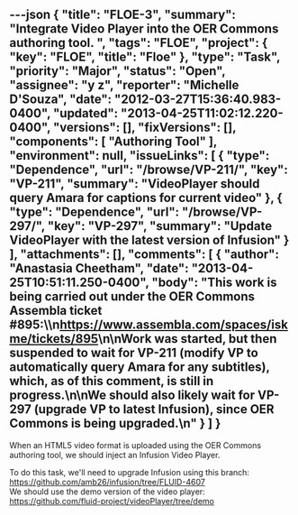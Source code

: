---json
{
  "title": "FLOE-3",
  "summary": "Integrate Video Player into the OER Commons authoring tool. ",
  "tags": "FLOE",
  "project": {
    "key": "FLOE",
    "title": "Floe"
  },
  "type": "Task",
  "priority": "Major",
  "status": "Open",
  "assignee": "y z",
  "reporter": "Michelle D'Souza",
  "date": "2012-03-27T15:36:40.983-0400",
  "updated": "2013-04-25T11:02:12.220-0400",
  "versions": [],
  "fixVersions": [],
  "components": [
    "Authoring Tool"
  ],
  "environment": null,
  "issueLinks": [
    {
      "type": "Dependence",
      "url": "/browse/VP-211/",
      "key": "VP-211",
      "summary": "VideoPlayer should query Amara for captions for current video"
    },
    {
      "type": "Dependence",
      "url": "/browse/VP-297/",
      "key": "VP-297",
      "summary": "Update VideoPlayer with the latest version of Infusion"
    }
  ],
  "attachments": [],
  "comments": [
    {
      "author": "Anastasia Cheetham",
      "date": "2013-04-25T10:51:11.250-0400",
      "body": "This work is being carried out under the OER Commons Assembla ticket #895:\\\n<https://www.assembla.com/spaces/iskme/tickets/895>\n\nWork was started, but then suspended to wait for VP-211 (modify VP to automatically query Amara for any subtitles), which, as of this comment, is still in progress.\n\nWe should also likely wait for VP-297 (upgrade VP to latest Infusion), since OER Commons is being upgraded.\n"
    }
  ]
}
---
When an HTML5 video format is uploaded using the OER Commons authoring tool, we should inject an Infusion Video Player.&#x20;

To do this task, we'll need to upgrade Infusion using this branch: <https://github.com/amb26/infusion/tree/FLUID-4607>\
We should use the demo version of the video player: <https://github.com/fluid-project/videoPlayer/tree/demo>

        